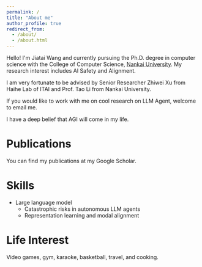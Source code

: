 ```yaml
---
permalink: /
title: "About me"
author_profile: true
redirect_from: 
  - /about/
  - /about.html
---
```


Hello! I'm Jiatai Wang and currently pursuing the Ph.D. degree in computer science with the College of Computer Science, [Nankai University](https://www.nankai.edu.cn). My research interest includes AI Safety and Alignment.


I am very fortunate to be advised by Senior Researcher Zhiwei Xu from Haihe Lab of ITAI and Prof. Tao Li from Nankai University.

If you would like to work with me on cool research on LLM Agent, welcome to email me.

I have a deep belief that AGI will come in my life.

Publications
======
You can find my publications at my Google Scholar.

Skills
======
- Large language model
  - Catastrophic risks in autonomous LLM agents
  - Representation learning and modal alignment

Life Interest
======
Video games, gym, karaoke, basketball, travel, and cooking.
